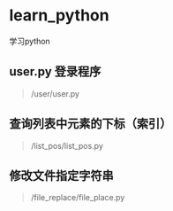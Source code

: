 ﻿# learn_python
 学习python


## user.py 登录程序
>/user/user.py




## 查询列表中元素的下标（索引）
> /list_pos/list_pos.py




## 修改文件指定字符串
> /file_replace/file_place.py
